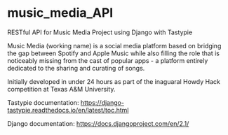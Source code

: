 # music_media_API

RESTful API for Music Media Project using Django with Tastypie

Music Media (working name) is a social media platform based on bridging the gap between Spotify and Apple Music while also filling the role that is noticeably missing from the cast of popular apps - a platform entirely dedicated to the sharing and curating of songs.

Initially developed in under 24 hours as part of the inaguaral Howdy Hack competition at Texas A&M University.

Tastypie documentation: https://django-tastypie.readthedocs.io/en/latest/toc.html

Django documentation: https://docs.djangoproject.com/en/2.1/
